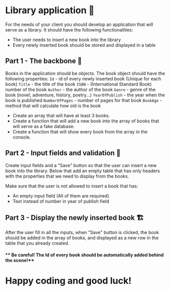 # Library application 📗
For the needs of your client you should develop an application that will serve as a library. It should have the following functionalities:
* The user needs to insert a new book into the library
* Every newly inserted book should be stored and displayed in a table

## Part 1 - The backbone 🦴
Books in the application should be objects. The book object should have the following properties:
`Id` - id of every newly inserted book (Unique for each book)
`Title` - the title of the book
`ISBN` - (International Standard Book) number of the book
`Author` - the author of the book
`Genre` - genre of the book (novel, adventure, history, poetry...)
`YearOfPublish` - the year when the book is published
`NumberOfPages` - number of pages for that book
`BookAge` - method that will calculate how old is the book

* Create an array that will have at least 3 books.
* Create a function that will add a new book into the array of books that will serve as a 		fake database.
* Create a function that will show every book from the array in the console.

## Part 2 - Input fields and validation 🚩
Create input fields and a "Save" button so that the user can insert a new book into the library. Below that add an empty table that has only headers with the properties that we need to display from the books.

 Make sure that the user is not allowed to insert a book that has:
* An empty input field (All of them are required)
* Text instead of number in year of publish field

## Part 3 - Display the newly inserted book 🏗
After the user fill in all the inputs, when "Save" button is clicked, the book should be added in the array of books, and displayed as a new row in the table that you already created. 

#### ** Be careful! The Id of every book should be automatically added behind the scene!**

# Happy coding and good luck!
